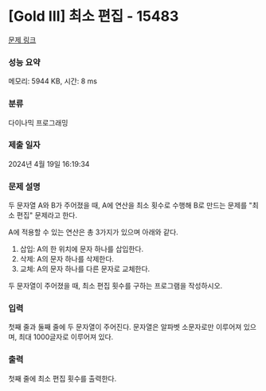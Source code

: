 # [Gold III] 최소 편집 - 15483 

[문제 링크](https://www.acmicpc.net/problem/15483) 

### 성능 요약

메모리: 5944 KB, 시간: 8 ms

### 분류

다이나믹 프로그래밍

### 제출 일자

2024년 4월 19일 16:19:34

### 문제 설명

<p>두 문자열 A와 B가 주어졌을 때, A에 연산을 최소 횟수로 수행해 B로 만드는 문제를 "최소 편집" 문제라고 한다.</p>

<p>A에 적용할 수 있는 연산은 총 3가지가 있으며 아래와 같다.</p>

<ol>
	<li>삽입: A의 한 위치에 문자 하나를 삽입한다.</li>
	<li>삭제: A의 문자 하나를 삭제한다.</li>
	<li>교체: A의 문자 하나를 다른 문자로 교체한다.</li>
</ol>

<p>두 문자열이 주어졌을 때, 최소 편집 횟수를 구하는 프로그램을 작성하시오.</p>

### 입력 

 <p>첫째 줄과 둘째 줄에 두 문자열이 주어진다. 문자열은 알파벳 소문자로만 이루어져 있으며, 최대 1000글자로 이루어져 있다.</p>

### 출력 

 <p>첫째 줄에 최소 편집 횟수를 출력한다.</p>

